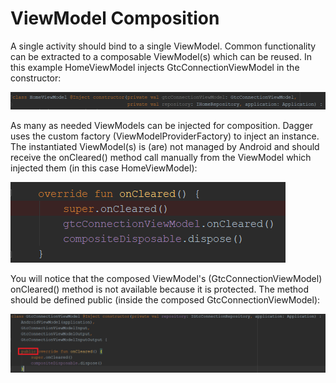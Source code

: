 # ViewModel Composition

A single activity should bind to a single ViewModel. Common functionality can be extracted to a composable ViewModel(s) which can be reused. In this example HomeViewModel injects GtcConnectionViewModel in the constructor:

![Alt text](../images/ComposingViewModels1.png "ViewModel constructor composition")

As many as needed ViewModels can be injected for composition. Dagger uses the custom factory (ViewModelProviderFactory) to inject an instance. The instantiated ViewModel(s) is (are) not managed by Android and should receive the onCleared() method call manually from the ViewModel which injected them (in this case HomeViewModel):

![Alt text](../images/ComposingViewModels2.png "Manual onCleared() invokation")

You will notice that the composed ViewModel's (GtcConnectionViewModel) onCleared() method is not available because it is protected. The method should be defined public (inside the composed GtcConnectionViewModel):

![Alt text](../images/ComposingViewModels3.png "Public modifier for onCleared()")

